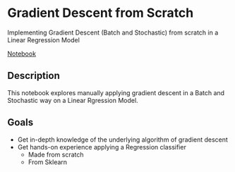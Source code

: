 # Gradient Descent from Scratch
Implementing Gradient Descent (Batch and Stochastic) from scratch in a Linear Regression Model

[Notebook](gradient_descent.ipynb)

## Description
This notebook explores manually applying gradient descent in a Batch and Stochastic way on a Linear Rgression Model.

## Goals
* Get in-depth knowledge of the underlying algorithm of gradient descent
* Get hands-on experience applying a Regression classifier
  * Made from scratch
  * From Sklearn
